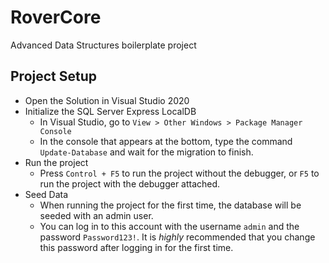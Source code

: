 # RoverCore
Advanced Data Structures boilerplate project

## Project Setup
- Open the Solution in Visual Studio 2020
- Initialize the SQL Server Express LocalDB
  - In Visual Studio, go to `View > Other Windows > Package Manager Console`
  - In the console that appears at the bottom, type the command `Update-Database` and wait for the migration to finish.
- Run the project
  - Press `Control + F5` to run the project without the debugger, or `F5` to run the project with the debugger attached.
- Seed Data
  - When running the project for the first time, the database will be seeded with an admin user.
  - You can log in to this account with the username `admin` and the password `Password123!`. It is _highly_ recommended that you change this password after logging in for the first time.

